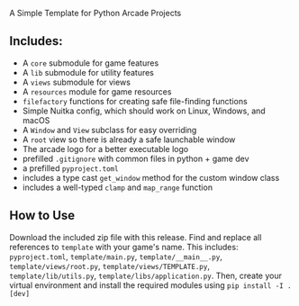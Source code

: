 A Simple Template for Python Arcade Projects

## Includes:
- A `core` submodule for game features
- A `lib` submodule for utility features
- A `views` submodule for views
- A `resources` module for game resources
- `filefactory` functions for creating safe file-finding functions
- Simple Nuitka config, which should work on Linux, Windows, and macOS
- A `Window` and `View` subclass for easy overriding
- A `root` view so there is already a safe launchable window
- The arcade logo for a better executable logo
- prefilled `.gitignore` with common files in python + game dev
- a prefilled `pyproject.toml`
- includes a type cast `get_window` method for the custom window class
- includes a well-typed `clamp` and `map_range` function

## How to Use
Download the included zip file with this release.
Find and replace all references to `template` with your game's name.
This includes: `pyproject.toml`, `template/main.py`, `template/__main__.py`,
`template/views/root.py`, `template/views/TEMPLATE.py`, `template/lib/utils.py`,
`template/libs/application.py`.
Then, create your virtual environment and install the required modules using `pip install -I .[dev]`
